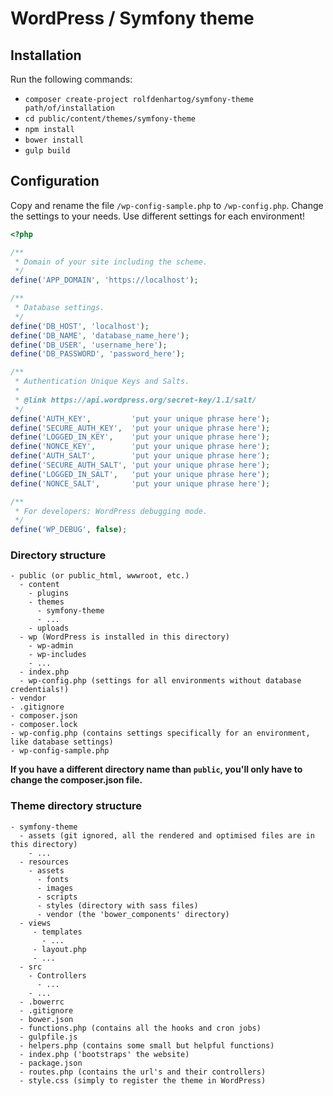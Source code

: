 # WordPress / Symfony theme

## Installation

Run the following commands:
* `composer create-project rolfdenhartog/symfony-theme path/of/installation`
* `cd public/content/themes/symfony-theme`
* `npm install`
* `bower install`
* `gulp build`

## Configuration

Copy and rename the file `/wp-config-sample.php` to `/wp-config.php`. Change the settings to your needs. Use different
settings for each environment!

```php
<?php

/**
 * Domain of your site including the scheme.
 */
define('APP_DOMAIN', 'https://localhost');

/**
 * Database settings.
 */
define('DB_HOST', 'localhost');
define('DB_NAME', 'database_name_here');
define('DB_USER', 'username_here');
define('DB_PASSWORD', 'password_here');

/**
 * Authentication Unique Keys and Salts.
 *
 * @link https://api.wordpress.org/secret-key/1.1/salt/
 */
define('AUTH_KEY',         'put your unique phrase here');
define('SECURE_AUTH_KEY',  'put your unique phrase here');
define('LOGGED_IN_KEY',    'put your unique phrase here');
define('NONCE_KEY',        'put your unique phrase here');
define('AUTH_SALT',        'put your unique phrase here');
define('SECURE_AUTH_SALT', 'put your unique phrase here');
define('LOGGED_IN_SALT',   'put your unique phrase here');
define('NONCE_SALT',       'put your unique phrase here');

/**
 * For developers: WordPress debugging mode.
 */
define('WP_DEBUG', false);
```

### Directory structure

```
- public (or public_html, wwwroot, etc.)
  - content
    - plugins
    - themes
      - symfony-theme
      - ...
    - uploads
  - wp (WordPress is installed in this directory)
    - wp-admin
    - wp-includes
    - ...
  - index.php
  - wp-config.php (settings for all environments without database credentials!)
- vendor
- .gitignore
- composer.json
- composer.lock
- wp-config.php (contains settings specifically for an environment, like database settings)
- wp-config-sample.php
```

**If you have a different directory name than `public`, you'll only have to change the composer.json file.**

### Theme directory structure

```
- symfony-theme
  - assets (git ignored, all the rendered and optimised files are in this directory)
    - ...
  - resources
    - assets
      - fonts
      - images
      - scripts
      - styles (directory with sass files)
      - vendor (the 'bower_components' directory)
  - views
     - templates
       - ...
     - layout.php
     - ...
  - src
    - Controllers
      - ...
    - ...
  - .bowerrc
  - .gitignore
  - bower.json
  - functions.php (contains all the hooks and cron jobs)
  - gulpfile.js
  - helpers.php (contains some small but helpful functions)
  - index.php ('bootstraps' the website)
  - package.json
  - routes.php (contains the url's and their controllers)
  - style.css (simply to register the theme in WordPress)
```
